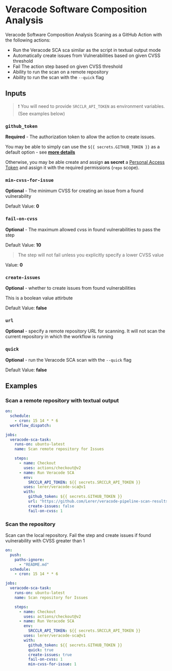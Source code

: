 # Veracode Software Composition Analysis
Veracode Software Composition Analysis Scaning as a GitHub Action with the following actions:
- Run the Veracode SCA sca similar as the script in textual output mode
- Automatically create issues from Vulnerabilities based on given CVSS threshold 
- Fail The action step based on given CVSS threshold
- Ability to run the scan on a remote repository
- Ability to run the scan with the `--quick` flag 

## Inputs
> :exclamation: You will need to provide `SRCCLR_API_TOKEN` as environment variables. (See examples below)

### `github_token`

**Required** - The authorization token to allow the action to create issues.

You may be able to simply can use the `${{ secrets.GITHUB_TOKEN }}` as a default option - see __[more details](https://docs.github.com/en/actions/security-guides/automatic-token-authentication)__

Otherwise, you may be able create and assign __as secret__ a [Personal Access Token](https://docs.github.com/en/authentication/keeping-your-account-and-data-secure/creating-a-personal-access-token) and assign it with the required permissions (`repo` scope).

### `min-cvss-for-issue`
**Optional** - The minimum CVSS for creating an issue from a found vulnerability

Default Value: __0__

### `fail-on-cvss`
**Optional** - The maximum allowed cvss in found vulnerabilities to pass the step

Default Value: __10__
> The step will not fail unless you explicitly specify a lower CVSS value 

Value: __0__

### `create-issues`
**Optional** - whether to create issues from found vulnerabilities

This is a boolean value attirbute

Default Value: __false__


### `url`
**Optional** - specify a remote repository URL for scanning. It will not scan the current repository in which the workflow is running

### `quick`
__Optional__ - run the Veracode SCA scan with the `--quick` flag

Default Value: __false__

## Examples

### Scan a remote repository with textual output

```yaml
on: 
  schedule:
    - cron: 15 14 * * 6
  workflow_dispatch:

jobs:
  veracode-sca-task:
    runs-on: ubuntu-latest
    name: Scan remote repository for Issues

    steps:
      - name: Checkout
        uses: actions/checkout@v2
      - name: Run Veracode SCA
        env:
          SRCCLR_API_TOKEN: ${{ secrets.SRCCLR_API_TOKEN }}
        uses: lerer/veracode-sca@v1 
        with:
          github_token: ${{ secrets.GITHUB_TOKEN }}
          url: "https://github.com/Lerer/veracode-pipeline-scan-results-to-sarif"
          create-issues: false 
          fail-on-cvss: 1     
```

### Scan the repository   

Scan can the local repository. Fail the step and create issues if found vulnerability with CVSS greater than 1


```yaml
on: 
  push:
    paths-ignore:
      - "README.md"
  schedule:
    - cron: 15 14 * * 6

jobs:
  veracode-sca-task:
    runs-on: ubuntu-latest
    name: Scan repository for Issues

    steps:
      - name: Checkout
        uses: actions/checkout@v2
      - name: Run Veracode SCA
        env:
          SRCCLR_API_TOKEN: ${{ secrets.SRCCLR_API_TOKEN }}
        uses: lerer/veracode-sca@v1 
        with:
          github_token: ${{ secrets.GITHUB_TOKEN }}
          quick: true
          create-issues: true 
          fail-on-cvss: 1
          min-cvss-for-issue: 1
```
